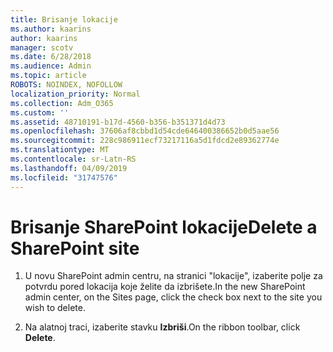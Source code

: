 ```yaml
---
title: Brisanje lokacije
ms.author: kaarins
author: kaarins
manager: scotv
ms.date: 6/28/2018
ms.audience: Admin
ms.topic: article
ROBOTS: NOINDEX, NOFOLLOW
localization_priority: Normal
ms.collection: Adm_O365
ms.custom: ''
ms.assetid: 48710191-b17d-4560-b356-b351371d4d73
ms.openlocfilehash: 37606af8cbbd1d54cde646400386652b0d5aae56
ms.sourcegitcommit: 228c986911ecf73217116a5d1fdcd2e89362774e
ms.translationtype: MT
ms.contentlocale: sr-Latn-RS
ms.lasthandoff: 04/09/2019
ms.locfileid: "31747576"
---
```

# <a name="delete-a-sharepoint-site"></a><span data-ttu-id="68d85-102">Brisanje SharePoint lokacije</span><span class="sxs-lookup"><span data-stu-id="68d85-102">Delete a SharePoint site</span></span>

1. <span data-ttu-id="68d85-103">U novu SharePoint admin centru, na stranici "lokacije", izaberite polje za potvrdu pored lokacija koje želite da izbrišete.</span><span class="sxs-lookup"><span data-stu-id="68d85-103">In the new  SharePoint admin center, on the Sites page, click the check box next to the site you wish to delete.</span></span>
    
2. <span data-ttu-id="68d85-104">Na alatnoj traci, izaberite stavku **Izbriši**.</span><span class="sxs-lookup"><span data-stu-id="68d85-104">On the ribbon toolbar, click **Delete**.</span></span>
    

